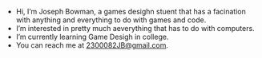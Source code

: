 - Hi, I’m Joseph Bowman, a games desighn stuent that has a facination with anything and everything to do with games and code.
- I’m interested in pretty much aeverything that has to do with computers.
- I’m currently learning Game Desigh in college.
- You can reach me at 2300082JB@gmail.com.
